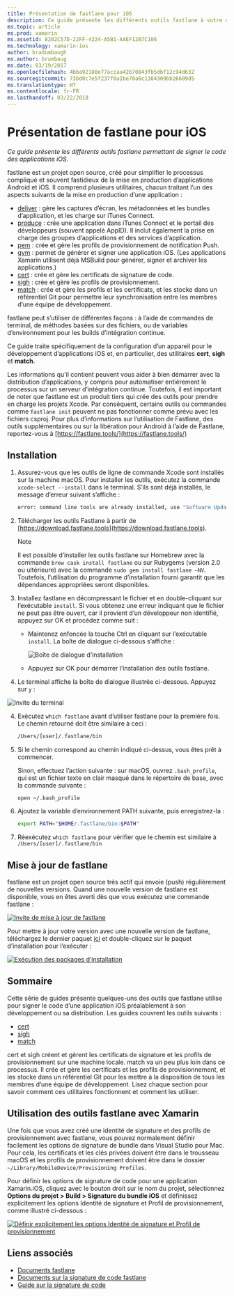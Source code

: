 ```yaml
---
title: Présentation de fastlane pour iOS
description: Ce guide présente les différents outils fastlane à votre disposition pour signer le code des applications iOS
ms.topic: article
ms.prod: xamarin
ms.assetid: 8202C57D-22FF-4224-A5B1-AAEF12B7C106
ms.technology: xamarin-ios
author: bradumbaugh
ms.author: brumbaug
ms.date: 03/19/2017
ms.openlocfilehash: 4bba92180e77accaa42b70843fb5dbf12c94d632
ms.sourcegitcommit: 73bd0c7e5f237f0a1be70a6c1384309bb26609d5
ms.translationtype: HT
ms.contentlocale: fr-FR
ms.lasthandoff: 03/22/2018
---
```

# <a name="introduction-to-fastlane-for-ios"></a>Présentation de fastlane pour iOS

_Ce guide présente les différents outils fastlane permettant de signer le code des applications iOS._

fastlane est un projet open source, créé pour simplifier le processus compliqué et souvent fastidieux de la mise en production d’applications Android et iOS. Il comprend plusieurs utilitaires, chacun traitant l’un des aspects suivants de la mise en production d’une application :

- [deliver](https://github.com/fastlane/fastlane/tree/master/deliver#readme) : gère les captures d’écran, les métadonnées et les bundles d’application, et les charge sur iTunes Connect.
- [produce](https://github.com/fastlane/fastlane/tree/master/produce#readme) : crée une application dans iTunes Connect et le portail des développeurs (souvent appelé AppID). Il inclut également la prise en charge des groupes d’applications et des services d’application.
- [pem](https://github.com/fastlane/fastlane/tree/master/pem#readme) : crée et gère les profils de provisionnement de notification Push.
- [gym](https://github.com/fastlane/fastlane/tree/master/gym#readme) : permet de générer et signer une application iOS. (Les applications Xamarin utilisent déjà MSBuild pour générer, signer et archiver les applications.)
- [cert](https://github.com/fastlane/fastlane/tree/master/cert#readme) : crée et gère les certificats de signature de code. 
- [sigh](https://github.com/fastlane/fastlane/tree/master/sigh#readme) : crée et gère les profils de provisionnement.
- [match](https://github.com/fastlane/fastlane/tree/master/match#readme) : crée et gère les profils et les certificats, et les stocke dans un référentiel Git pour permettre leur synchronisation entre les membres d’une équipe de développement.

fastlane peut s’utiliser de différentes façons : à l’aide de commandes de terminal, de méthodes basées sur des fichiers, ou de variables d’environnement pour les builds d’intégration continue. 

Ce guide traite spécifiquement de la configuration d’un appareil pour le développement d’applications iOS et, en particulier, des utilitaires **cert**, **sigh** et **match**. 

Les informations qu’il contient peuvent vous aider à bien démarrer avec la distribution d’applications, y compris pour automatiser entièrement le processus sur un serveur d’intégration continue. Toutefois, il est important de noter que fastlane est un produit tiers qui crée des outils pour prendre en charge les projets Xcode. Par conséquent, certains outils ou commandes comme `fastlane init` peuvent ne pas fonctionner comme prévu avec les fichiers csproj. Pour plus d’informations sur l’utilisation de Fastlane, des outils supplémentaires ou sur la libération pour Android à l’aide de Fastlane, reportez-vous à [https://fastlane.tools/](https://fastlane.tools/)

<a name="Installation" />

## <a name="installation"></a>Installation

1. Assurez-vous que les outils de ligne de commande Xcode sont installés sur la machine macOS. Pour installer les outils, exécutez la commande `xcode-select --install` dans le terminal. S’ils sont déjà installés, le message d’erreur suivant s’affiche :

    ```bash
    error: command line tools are already installed, use "Software Update" to install updates
    ```

2. Télécharger les outils Fastlane à partir de [https://download.fastlane.tools](https://download.fastlane.tools). 

    > [!NOTE]
    > Il est possible d’installer les outils fastlane sur Homebrew avec la commande `brew cask install fastlane` ou sur Rubygems (version 2.0 ou ultérieure) avec la commande `sudo gem install fastlane –NV`. Toutefois, l’utilisation du programme d’installation fourni garantit que les dépendances appropriées seront disponibles. 

3. Installez fastlane en décompressant le fichier et en double-cliquant sur l’exécutable `install`. Si vous obtenez une erreur indiquant que le fichier ne peut pas être ouvert, car il provient d’un développeur non identifié, appuyez sur OK et procédez comme suit :
    - Maintenez enfoncée la touche Ctrl en cliquant sur l’exécutable `install`. La boîte de dialogue ci-dessous s’affiche :

      ![](images/fastlane-image12.png "Boîte de dialogue d’installation")
    
    - Appuyez sur OK pour démarrer l’installation des outils fastlane.

4. Le terminal affiche la boîte de dialogue illustrée ci-dessous. Appuyez sur `y` :

  ![](images/fastlane-image13.png "Invite du terminal")
 
4. Exécutez `which fastlane` avant d’utiliser fastlane pour la première fois. Le chemin retourné doit être similaire à ceci : 

    ```bash
    /Users/[user]/.fastlane/bin
    ```

5. Si le chemin correspond au chemin indiqué ci-dessus, vous êtes prêt à commencer.

     Sinon, effectuez l’action suivante : sur macOS, ouvrez `.bash_profile`, qui est un fichier texte en clair masqué dans le répertoire de base, avec la commande suivante :

    ```bash
    open ~/.bash_profile
    ```

6. Ajoutez la variable d’environnement PATH suivante, puis enregistrez-la : 

    ```bash
    export PATH="$HOME/.fastlane/bin:$PATH"
    ```

7.  Réexécutez `which fastlane` pour vérifier que le chemin est similaire à `/Users/[user]/.fastlane/bin`


## <a name="updating-fastlane"></a>Mise à jour de fastlane

fastlane est un projet open source très actif qui envoie (push) régulièrement de nouvelles versions. Quand une nouvelle version de fastlane est disponible, vous en êtes averti dès que vous exécutez une commande fastlane :

[![](images/fastlane-image0.png "Invite de mise à jour de fastlane")](images/fastlane-image0.png#lightbox)


Pour mettre à jour votre version avec une nouvelle version de fastlane, téléchargez le dernier paquet [ici](https://download.fastlane.tools) et double-cliquez sur le paquet d’installation pour l’exécuter :

[![](images/fastlane-image0a.png "Exécution des packages d’installation")](images/fastlane-image0a.png#lightbox)


## <a name="contents"></a>Sommaire

Cette série de guides présente quelques-uns des outils que fastlane utilise pour signer le code d’une application iOS préalablement à son développement ou sa distribution. Les guides couvrent les outils suivants :

- [cert](~/ios/deploy-test/provisioning/fastlane/cert.md)
- [sigh](~/ios/deploy-test/provisioning/fastlane/sigh.md)
- [match](~/ios/deploy-test/provisioning/fastlane/match.md)

cert et sigh créent et gèrent les certificats de signature et les profils de provisionnement sur une machine locale. match va un peu plus loin dans ce processus. Il crée et gère les certificats et les profils de provisionnement, et les stocke dans un référentiel Git pour les mettre à la disposition de tous les membres d’une équipe de développement. Lisez chaque section pour savoir comment ces utilitaires fonctionnent et comment les utiliser.

## <a name="using-fastlane-tools-with-xamarin"></a>Utilisation des outils fastlane avec Xamarin

Une fois que vous avez créé une identité de signature et des profils de provisionnement avec fastlane, vous pouvez normalement définir facilement les options de signature de bundle dans Visual Studio pour Mac. Pour cela, les certificats et les clés privées doivent être dans le trousseau macOS et les profils de provisionnement doivent être dans le dossier `~/Library/MobileDevice/Provisioning Profiles`.

Pour définir les options de signature de code pour une application Xamarin.iOS, cliquez avec le bouton droit sur le nom du projet, sélectionnez **Options du projet > Build > Signature du bundle iOS** et définissez explicitement les options Identité de signature et Profil de provisionnement, comme illustré ci-dessous :

[![](images/fastlane-image11.png "Définir explicitement les options Identité de signature et Profil de provisionnement")](images/fastlane-image11.png#lightbox)

## <a name="related-links"></a>Liens associés

- [Documents fastlane](https://fastlane.tools/)
- [Documents sur la signature de code fastlane](https://docs.fastlane.tools/codesigning/getting-started/)
- [Guide sur la signature de code](https://codesigning.guide/)
